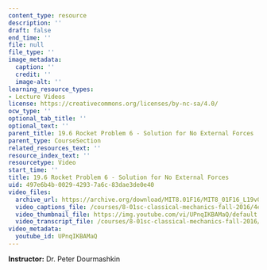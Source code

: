 ```yaml
---
content_type: resource
description: ''
draft: false
end_time: ''
file: null
file_type: ''
image_metadata:
  caption: ''
  credit: ''
  image-alt: ''
learning_resource_types:
- Lecture Videos
license: https://creativecommons.org/licenses/by-nc-sa/4.0/
ocw_type: ''
optional_tab_title: ''
optional_text: ''
parent_title: 19.6 Rocket Problem 6 - Solution for No External Forces
parent_type: CourseSection
related_resources_text: ''
resource_index_text: ''
resourcetype: Video
start_time: ''
title: 19.6 Rocket Problem 6 - Solution for No External Forces
uid: 497e6b4b-0029-4293-7a6c-83dae3de0e40
video_files:
  archive_url: https://archive.org/download/MIT8.01F16/MIT8_01F16_L19v06_360p.mp4
  video_captions_file: /courses/8-01sc-classical-mechanics-fall-2016/4ea324974f3d5912813df216b82550e0_UPnqIKBAMaQ.vtt
  video_thumbnail_file: https://img.youtube.com/vi/UPnqIKBAMaQ/default.jpg
  video_transcript_file: /courses/8-01sc-classical-mechanics-fall-2016/b3ef5882b548284babb9b01da66ec401_UPnqIKBAMaQ.pdf
video_metadata:
  youtube_id: UPnqIKBAMaQ
---
```

**Instructor:** Dr. Peter Dourmashkin